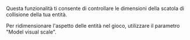 Questa funzionalità ti consente di controllare le dimensioni della scatola di collisione della tua entità.

Per ridimensionare l'aspetto delle entità nel gioco, utilizzare il parametro "Model visual scale".
